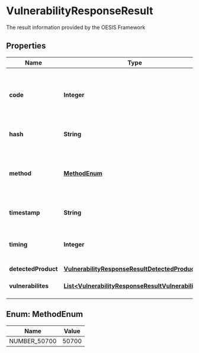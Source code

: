 

# VulnerabilityResponseResult

The result information provided by the OESIS Framework
## Properties

Name | Type | Description | Notes
------------ | ------------- | ------------- | -------------
**code** | **Integer** | The result code for vulnerability check, 0 means a successful check |  [optional]
**hash** | **String** | The file&#39;s SHA1 hash value |  [optional]
**method** | [**MethodEnum**](#MethodEnum) | The method used by OESIS Framework, it should be 50700 every time. |  [optional]
**timestamp** | **String** | Timestamp of the request issued |  [optional]
**timing** | **Integer** | The vulnerability check&#39;s duration in milliseconds |  [optional]
**detectedProduct** | [**VulnerabilityResponseResultDetectedProduct**](VulnerabilityResponseResultDetectedProduct.md) |  |  [optional]
**vulnerabilites** | [**List&lt;VulnerabilityResponseResultVulnerabilites&gt;**](VulnerabilityResponseResultVulnerabilites.md) | A list of specific vulnerabilities |  [optional]



## Enum: MethodEnum

Name | Value
---- | -----
NUMBER_50700 | 50700



